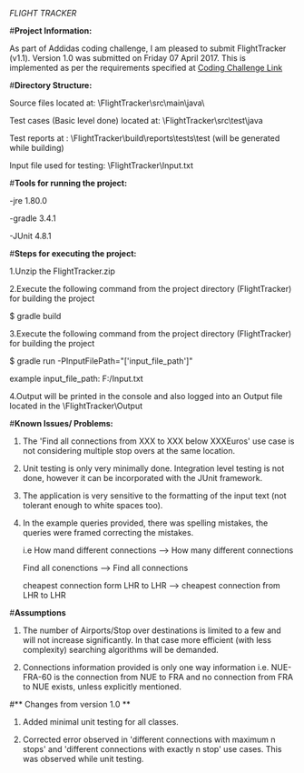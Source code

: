 *FLIGHT TRACKER*

#**Project Information:**

As part of Addidas coding challenge, I am pleased to submit FlightTracker (v1.1).
Version 1.0 was submitted on Friday 07 April 2017.
This is implemented as per the requirements specified at [Coding Challenge Link](https://bitbucket.org/adigsd/backend-flitetrakr)

#**Directory Structure:**

Source files located at: \FlightTracker\src\main\java\

Test cases (Basic level done) located at: \FlightTracker\src\test\java

Test reports at : \FlightTracker\build\reports\tests\test (will be generated while building)

Input file used for testing: \FlightTracker\Input.txt

#**Tools for running the project:**

-jre 1.80.0

-gradle 3.4.1

-JUnit 4.8.1


#**Steps for executing the project:**

1.Unzip the FlightTracker.zip

2.Execute the following command from the project directory (FlightTracker) for building the project

$ gradle build
 
3.Execute the following command from the project directory (FlightTracker) for building the project

$ gradle run -PInputFilePath="['input_file_path']"

example input_file_path: F:/Input.txt

4.Output will be printed in the console and also logged into an Output file located in the \FlightTracker\Output

#**Known Issues/ Problems:**

1. The 'Find all connections from XXX to XXX below XXXEuros' use case is not considering multiple stop overs at the same location. 

2. Unit testing is only very minimally done. Integration level testing is not done, however it can be incorporated with the JUnit framework.

3. The application is very sensitive to the formatting of the input text (not tolerant enough to white spaces too).

4. In the example queries provided, there was spelling mistakes, the queries were framed correcting the mistakes. 

   i.e How mand different connections --> How many different connections

   Find all conenctions --> Find all connections
   
   cheapest connection form LHR to LHR  --> cheapest connection from LHR to LHR

#**Assumptions**

1. The number of Airports/Stop over destinations is limited to a few and will not increase significantly. In that case more efficient (with less complexity) searching algorithms will be demanded.

2. Connections information provided is only one way information i.e. NUE-FRA-60 is the connection from NUE to FRA and no connection from FRA to NUE exists, unless explicitly mentioned.

#** Changes from version 1.0 **
1. Added minimal unit testing for all classes.

2. Corrected error observed in 'different connections with maximum n stops' and 'different connections with exactly n stop' use cases. This was observed while unit testing.
